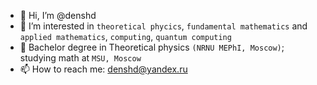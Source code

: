 - 👋 Hi, I’m @denshd
- 👀 I’m interested in `theoretical phycics`, `fundamental mathematics` and `applied mathematics`, `computing`, `quantum computing`
- 🌱 Bachelor degree in Theoretical physics `(NRNU MEPhI, Moscow)`; studying math at `MSU, Moscow`
- 📫 How to reach me: denshd@yandex.ru

